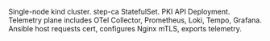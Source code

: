 Single-node kind cluster. step-ca StatefulSet. PKI API Deployment. Telemetry plane includes OTel Collector, Prometheus, Loki, Tempo, Grafana. Ansible host requests cert, configures Nginx mTLS, exports telemetry.
